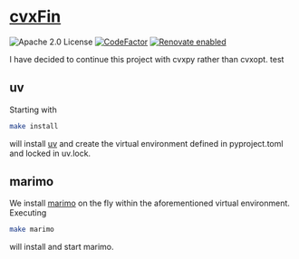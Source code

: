 # [cvxFin](https://tschm.github.io/cvxFin/book)

![Apache 2.0 License](https://img.shields.io/badge/License-APACHEv2-brightgreen.svg)
[![CodeFactor](https://www.codefactor.io/repository/github/tschm/cvxFin/badge)](https://www.codefactor.io/repository/github/tschm/cvxFin)
[![Renovate enabled](https://img.shields.io/badge/renovate-enabled-brightgreen.svg)](https://github.com/renovatebot/renovate)

I have decided to continue this project with cvxpy rather than cvxopt. test

## uv

Starting with

```bash
make install
```

will install [uv](https://github.com/astral-sh/uv) and create
the virtual environment defined in
pyproject.toml and locked in uv.lock.

## marimo

We install [marimo](https://marimo.io) on the fly within the aforementioned
virtual environment. Executing

```bash
make marimo
```

will install and start marimo.
